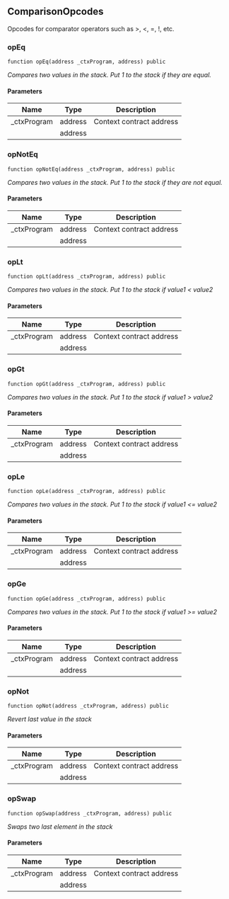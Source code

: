 ## ComparisonOpcodes

Opcodes for comparator operators such as >, <, =, !, etc.

### opEq

```solidity
function opEq(address _ctxProgram, address) public
```

_Compares two values in the stack. Put 1 to the stack if they are equal._

#### Parameters

| Name | Type | Description |
| ---- | ---- | ----------- |
| _ctxProgram | address | Context contract address |
|  | address |  |

### opNotEq

```solidity
function opNotEq(address _ctxProgram, address) public
```

_Compares two values in the stack. Put 1 to the stack if they are not equal._

#### Parameters

| Name | Type | Description |
| ---- | ---- | ----------- |
| _ctxProgram | address | Context contract address |
|  | address |  |

### opLt

```solidity
function opLt(address _ctxProgram, address) public
```

_Compares two values in the stack. Put 1 to the stack if value1 < value2_

#### Parameters

| Name | Type | Description |
| ---- | ---- | ----------- |
| _ctxProgram | address | Context contract address |
|  | address |  |

### opGt

```solidity
function opGt(address _ctxProgram, address) public
```

_Compares two values in the stack. Put 1 to the stack if value1 > value2_

#### Parameters

| Name | Type | Description |
| ---- | ---- | ----------- |
| _ctxProgram | address | Context contract address |
|  | address |  |

### opLe

```solidity
function opLe(address _ctxProgram, address) public
```

_Compares two values in the stack. Put 1 to the stack if value1 <= value2_

#### Parameters

| Name | Type | Description |
| ---- | ---- | ----------- |
| _ctxProgram | address | Context contract address |
|  | address |  |

### opGe

```solidity
function opGe(address _ctxProgram, address) public
```

_Compares two values in the stack. Put 1 to the stack if value1 >= value2_

#### Parameters

| Name | Type | Description |
| ---- | ---- | ----------- |
| _ctxProgram | address | Context contract address |
|  | address |  |

### opNot

```solidity
function opNot(address _ctxProgram, address) public
```

_Revert last value in the stack_

#### Parameters

| Name | Type | Description |
| ---- | ---- | ----------- |
| _ctxProgram | address | Context contract address |
|  | address |  |

### opSwap

```solidity
function opSwap(address _ctxProgram, address) public
```

_Swaps two last element in the stack_

#### Parameters

| Name | Type | Description |
| ---- | ---- | ----------- |
| _ctxProgram | address | Context contract address |
|  | address |  |


